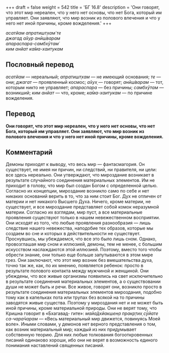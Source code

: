 +++
draft = false
weight = 542
title = 'БГ 16.8'
description = 'Они говорят, что этот мир нереален, что у него нет основы, что нет Бога, который им управляет. Они заявляют, что мир возник из полового влечения и что у него нет иной причины, кроме вожделения.'
+++

_асатйам апратишт̣хам̇ те  
джагад а̄хур анӣш́варам  
апараспара-самбхӯтам̇  
ким анйат ка̄ма-хаитукам_

## Пословный перевод

_асатйам_ — нереальный; _апратишт̣хам_ — не имеющий основания; _те_ — они; _джагат_ — проявленный космос; _а̄хух̣_ — говорят; _анӣш́варам_ — тот, которым никто не управляет; _апараспара_ — без причины; _самбхӯтам_ — возникший; _ким_ _анйат_ — что, кроме; _ка̄ма_\-_хаитукам_ — по причине вожделения.

## Перевод

**Они говорят, что этот мир нереален, что у него нет основы, что нет Бога, который им управляет. Они заявляют, что мир возник из полового влечения и что у него нет иной причины, кроме вожделения.**

## Комментарий

Демоны приходят к выводу, что весь мир — фантасмагория. Он существует, не имея ни причин, ни следствий, ни правителя, ни цели: все здесь нереально. Они утверждают, что мироздание возникает в результате случайного соединения материальных элементов. Им не приходит в голову, что мир был создан Богом с определенной целью. Согласно их концепции, мироздание возникло само по себе и нет никаких оснований верить в то, что за ним стоит Бог. Дух не отличен от материи и нет никакого Высшего Духа. Ничего, кроме материи, не существует, и все мироздание представляет собой комок неразумной материи. Согласно их взглядам, мир пуст, а все материальные проявления существуют только в нашем невежественном восприятии. Они исходят из того, что любые проявления разнообразия — лишь следствие нашего невежества, наподобие тех образов, которые мы создаем во сне и которых в действительности не существует. Проснувшись, мы убеждаемся, что все это было лишь сном. Однако, провозглашая мир сном и иллюзией, демоны, тем не менее, с большим искусством наслаждаются этой иллюзией. Поэтому, вместо того чтобы обрести знание, они только еще больше запутываются в этом мире грез. Они заключают, что этот мир возник без вмешательства духа, точно так же, как, по их мнению, появляется ребенок: просто в результате полового контакта между мужчиной и женщиной. Они убеждены, что все живые организмы появились на свет исключительно в результате соединения материальных элементов, а о существовании души не может быть и речи. Все живое, говорят они, возникло просто в результате соединения материальных элементов мироздания, подобно тому как в капельках пота или трупах без всякой на то причины заводятся живые существа. Поэтому у мироздания нет и не может быть иной причины, кроме материальной природы. Они не верят тому, что Кришна говорит в «Бхагавад- гите»: _майа̄дхйакшен̣а пракр̣тих̣ сӯйате са-чара̄чарам_ — «Весь материальный мир движется, повинуясь Моей воле». Иными словами, у демонов нет верного представления о том, как возник материальный мир; каждый из них придумывает собственную теорию. Для них любые толкования богооткровенных писаний одинаково хороши, ибо они не верят в возможность единого понимания наставлений священных писаний.
